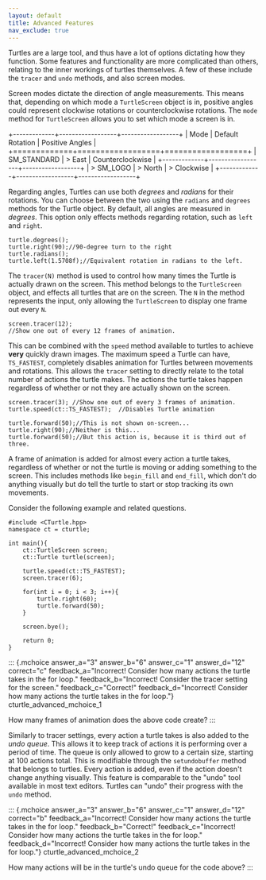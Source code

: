 ```yaml
---
layout: default
title: Advanced Features
nav_exclude: true
---
```


Turtles are a large tool, and thus have a lot of options dictating how
they function. Some features and functionality are more complicated than
others, relating to the inner workings of turtles themselves. A few of
these include the `tracer` and `undo` methods, and also screen modes.

Screen modes dictate the direction of angle measurements. This means
that, depending on which mode a `TurtleScreen` object is in, positive
angles could represent clockwise rotations or counterclockwise
rotations. The `mode` method for `TurtleScreen` allows you to set which
mode a screen is in.

+-------------+------------------+------------------+
| Mode        | Default Rotation | Positive Angles  |
+=============+==================+==================+
| SM_STANDARD | > East           | Counterclockwise |
+-------------+------------------+------------------+
| > SM_LOGO   | > North          | > Clockwise      |
+-------------+------------------+------------------+

Regarding angles, Turtles can use both *degrees* and *radians* for their
rotations. You can choose between the two using the `radians` and
`degrees` methods for the Turtle object. By default, all angles are
measured in *degrees*. This option only effects methods regarding
rotation, such as `left` and `right`.

``` {.cpp}
turtle.degrees();
turtle.right(90);//90-degree turn to the right
turtle.radians();
turtle.left(1.5708f);//Equivalent rotation in radians to the left.
```

The `tracer(N)` method is used to control how many times the Turtle is
actually drawn on the screen. This method belongs to the `TurtleScreen`
object, and effects all turtles that are on the screen. The `N` in the
method represents the input, only allowing the `TurtleScreen` to display
one frame out every `N`.

``` {.cpp}
screen.tracer(12);
//Show one out of every 12 frames of animation.
```

This can be combined with the `speed` method available to turtles to
achieve **very** quickly drawn images. The maximum speed a Turtle can
have, `TS_FASTEST`, completely disables animation for Turtles between
movements and rotations. This allows the `tracer` setting to directly
relate to the total number of actions the turtle makes. The actions the
turtle takes happen regardless of whether or not they are actually shown
on the screen.

``` {.cpp}
screen.tracer(3); //Show one out of every 3 frames of animation.
turtle.speed(ct::TS_FASTEST);  //Disables Turtle animation

turtle.forward(50);//This is not shown on-screen...
turtle.right(90);//Neither is this...
turtle.forward(50);//But this action is, because it is third out of three.
```

A frame of animation is added for almost every action a turtle takes,
regardless of whether or not the turtle is moving or adding something to
the screen. This includes methods like `begin_fill` and `end_fill`,
which don\'t do anything visually but do tell the turtle to start or
stop tracking its own movements.

Consider the following example and related questions.

``` {.cpp}
#include <CTurtle.hpp>
namespace ct = cturtle;

int main(){
    ct::TurtleScreen screen;
    ct::Turtle turtle(screen);

    turtle.speed(ct::TS_FASTEST);
    screen.tracer(6);

    for(int i = 0; i < 3; i++){
        turtle.right(60);
        turtle.forward(50);
    }   

    screen.bye();

    return 0;
}
```

::: {.mchoice answer_a="3" answer_b="6" answer_c="1" answer_d="12" correct="c" feedback_a="Incorrect! Consider how many actions the turtle takes in the for loop." feedback_b="Incorrect! Consider the tracer setting for the screen." feedback_c="Correct!" feedback_d="Incorrect! Consider how many actions the turtle takes in the for loop."}
cturtle_advanced_mchoice_1

How many frames of animation does the above code create?
:::

Similarly to tracer settings, every action a turtle takes is also added
to the *undo queue*. This allows it to keep track of actions it is
performing over a period of time. The queue is only allowed to grow to a
certain size, starting at 100 actions total. This is modifiable through
the `setundobuffer` method that belongs to turtles. Every action is
added, even if the action doesn\'t change anything visually. This
feature is comparable to the \"undo\" tool available in most text
editors. Turtles can \"undo\" their progress with the `undo` method.

::: {.mchoice answer_a="3" answer_b="6" answer_c="1" answer_d="12" correct="b" feedback_a="Incorrect! Consider how many actions the turtle takes in the for loop." feedback_b="Correct!" feedback_c="Incorrect! Consider how many actions the turtle takes in the for loop." feedback_d="Incorrect! Consider how many actions the turtle takes in the for loop."}
cturtle_advanced_mchoice_2

How many actions will be in the turtle\'s undo queue for the code above?
:::

